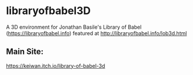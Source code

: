 # libraryofbabel3D

A 3D environment for Jonathan Basile's Library of Babel (https://libraryofbabel.info) featured at http://libraryofbabel.info/lob3d.html

## Main Site: 

https://keiwan.itch.io/library-of-babel-3d
